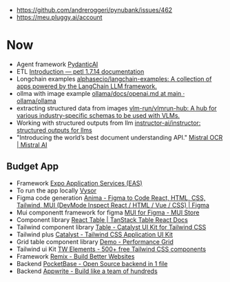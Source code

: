 - https://github.com/andreroggeri/pynubank/issues/462
- https://meu.pluggy.ai/account


# Now

- Agent framework [PydanticAI](https://ai.pydantic.dev/#instrumentation-with-pydantic-logfire)
- ETL [Introduction — petl 1.7.14 documentation](https://petl.readthedocs.io/en/stable/intro.html)
- Longchain examples [alphasecio/langchain-examples: A collection of apps powered by the LangChain LLM framework.](https://github.com/alphasecio/langchain-examples/tree/main)
- ollma with image example [ollama/docs/openai.md at main · ollama/ollama](https://github.com/ollama/ollama/blob/main/docs/openai.md#openai-python-library)
- extracting structured data from images [vlm-run/vlmrun-hub: A hub for various industry-specific schemas to be used with VLMs.](https://github.com/vlm-run/vlmrun-hub)
- Working with structured outputs from llm [instructor-ai/instructor: structured outputs for llms](https://github.com/instructor-ai/instructor)
- "Introducing the world’s best document understanding API." [Mistral OCR | Mistral AI](https://mistral.ai/news/mistral-ocr)


## Budget App

- Framework [Expo Application Services (EAS)](https://expo.dev/eas)
- To run the app locally [Vysor](https://www.vysor.io/)
- Figma code generation [Anima - Figma to Code React, HTML, CSS, Tailwind, MUI (DevMode Inspect React / HTML / Vue / CSS) | Figma](https://www.figma.com/community/plugin/857346721138427857/anima-figma-to-code-react-html-css-tailwind-mui-devmode-inspect-react-html-vue-css)
- Mui componentt framework for figma [MUI for Figma - MUI Store](https://mui.com/store/items/figma-react/)
- Component library [React Table | TanStack Table React Docs](https://tanstack.com/table/latest/docs/framework/react/react-table)
- Tailwind component library [Table - Catalyst UI Kit for Tailwind CSS](https://catalyst.tailwindui.com/docs/table)
- Tailwind plus [Catalyst - Tailwind CSS Application UI Kit](https://tailwindcss.com/plus/ui-kit)
- Grid table component library [Demo - Performance Grid](https://www.ag-grid.com/example/)
- Tailwind ui  Kit [TW Elements - 500+ free Tailwind CSS components](https://tw-elements.com/)
- Framework [Remix - Build Better Websites](https://remix.run/)
- Backend [PocketBase - Open Source backend in 1 file](https://pocketbase.io/)
- Backend [Appwrite - Build like a team of hundreds](https://appwrite.io/)